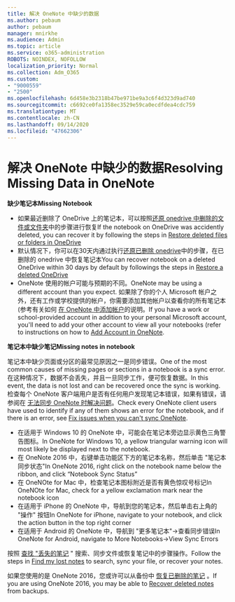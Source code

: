 ```yaml
---
title: 解决 OneNote 中缺少的数据
ms.author: pebaum
author: pebaum
manager: mnirkhe
ms.audience: Admin
ms.topic: article
ms.service: o365-administration
ROBOTS: NOINDEX, NOFOLLOW
localization_priority: Normal
ms.collection: Adm_O365
ms.custom:
- "9000559"
- "2500"
ms.openlocfilehash: 6d458e3b2318b47be971be9a3c6f4d323d9ad740
ms.sourcegitcommit: c6692ce0fa1358ec3529e59ca0ecdfdea4cdc759
ms.translationtype: MT
ms.contentlocale: zh-CN
ms.lasthandoff: 09/14/2020
ms.locfileid: "47662306"
---
```

# <a name="resolving-missing-data-in-onenote"></a><span data-ttu-id="2a07d-102">解决 OneNote 中缺少的数据</span><span class="sxs-lookup"><span data-stu-id="2a07d-102">Resolving Missing Data in OneNote</span></span>

<span data-ttu-id="2a07d-103">**缺少笔记本**</span><span class="sxs-lookup"><span data-stu-id="2a07d-103">**Missing Notebook**</span></span>

- <span data-ttu-id="2a07d-104">如果最近删除了 OneDrive 上的笔记本，可以按照[还原 onedrive 中删除的文件或文件夹](https://support.office.com/article/949ada80-0026-4db3-a953-c99083e6a84f)中的步骤进行恢复</span><span class="sxs-lookup"><span data-stu-id="2a07d-104">If the notebook on OneDrive was accidently deleted, you can recover it by following the steps in [Restore deleted files or folders in OneDrive](https://support.office.com/article/949ada80-0026-4db3-a953-c99083e6a84f)</span></span>
- <span data-ttu-id="2a07d-105">默认情况下，你可以在30天内通过执行[还原已删除 onedrive](https://docs.microsoft.com/onedrive/restore-deleted-onedrive)中的步骤，在已删除的 onedrive 中恢复笔记本</span><span class="sxs-lookup"><span data-stu-id="2a07d-105">You can recover notebook on a deleted OneDrive within 30 days by default by followings the steps in [Restore a deleted OneDrive](https://docs.microsoft.com/onedrive/restore-deleted-onedrive)</span></span>
- <span data-ttu-id="2a07d-106">OneNote 使用的帐户可能与预期的不同。</span><span class="sxs-lookup"><span data-stu-id="2a07d-106">OneNote may be using a different account than you expect.</span></span> <span data-ttu-id="2a07d-107">如果除了你的个人 Microsoft 帐户之外，还有工作或学校提供的帐户，你需要添加其他帐户以查看你的所有笔记本 (参考有关如何 [在 OneNote 中添加帐户](https://support.office.com/article/5afff855-54ee-47e4-a773-db048d4ac299)的说明。</span><span class="sxs-lookup"><span data-stu-id="2a07d-107">If you have a work or school-provided account in addition to your personal Microsoft account, you'll need to add your other account to view all your notebooks (refer to instructions on how to [Add Account in OneNote](https://support.office.com/article/5afff855-54ee-47e4-a773-db048d4ac299).</span></span>

<span data-ttu-id="2a07d-108">**笔记本中缺少笔记**</span><span class="sxs-lookup"><span data-stu-id="2a07d-108">**Missing notes in notebook**</span></span>

<span data-ttu-id="2a07d-109">笔记本中缺少页面或分区的最常见原因之一是同步错误。</span><span class="sxs-lookup"><span data-stu-id="2a07d-109">One of the most common causes of missing pages or sections in a notebook is a sync error.</span></span> <span data-ttu-id="2a07d-110">在这种情况下，数据不会丢失，并且一旦同步工作，便可恢复数据。</span><span class="sxs-lookup"><span data-stu-id="2a07d-110">In this event, the data is not lost and can be recovered once the sync is working.</span></span> <span data-ttu-id="2a07d-111">检查每个 OneNote 客户端用户是否有任何用户发现笔记本错误，如果有错误，请参阅在 [无法同步 OneNote 时解决问题](https://support.office.com/article/299495ef-66d1-448f-90c1-b785a6968d45)。</span><span class="sxs-lookup"><span data-stu-id="2a07d-111">Check every OneNote client users have used to identify if any of them shows an error for the notebook, and if there is an error, see [Fix issues when you can't sync OneNote](https://support.office.com/article/299495ef-66d1-448f-90c1-b785a6968d45).</span></span>

- <span data-ttu-id="2a07d-112">在适用于 Windows 10 的 OneNote 中，可能会在笔记本旁边显示黄色三角警告图标。</span><span class="sxs-lookup"><span data-stu-id="2a07d-112">In OneNote for Windows 10, a yellow triangular warning icon will most likely be displayed next to the notebook.</span></span>
- <span data-ttu-id="2a07d-113">在 OneNote 2016 中，右键单击功能区下方的笔记本名称，然后单击 "笔记本同步状态"</span><span class="sxs-lookup"><span data-stu-id="2a07d-113">In OneNote 2016, right click on the notebook name below the ribbon, and click “Notebook Sync Status”</span></span>
- <span data-ttu-id="2a07d-114">在 OneNOte for Mac 中，检查笔记本图标附近是否有黄色惊叹号标记</span><span class="sxs-lookup"><span data-stu-id="2a07d-114">In OneNOte for Mac, check for a yellow exclamation mark near the notebook icon</span></span>
- <span data-ttu-id="2a07d-115">在适用于 iPhone 的 OneNote 中，导航到您的笔记本，然后单击右上角的 "操作" 按钮</span><span class="sxs-lookup"><span data-stu-id="2a07d-115">In OneNote for iPhone, navigate to your notebook, and click the action button in the top right corner</span></span>
- <span data-ttu-id="2a07d-116">在适用于 Android 的 OneNote 中，导航到 "更多笔记本"->查看同步错误</span><span class="sxs-lookup"><span data-stu-id="2a07d-116">In OneNote for Android, navigate to More Notebooks->View Sync Errors</span></span>

<span data-ttu-id="2a07d-117">按照 [查找 "丢失的笔记](https://support.office.com/article/32cb2bd7-afe7-44d2-a711-398a88421287) " 搜索、同步文件或恢复笔记中的步骤操作。</span><span class="sxs-lookup"><span data-stu-id="2a07d-117">Follow the steps in [Find my lost notes](https://support.office.com/article/32cb2bd7-afe7-44d2-a711-398a88421287) to search, sync your file, or recover your notes.</span></span>

<span data-ttu-id="2a07d-118">如果您使用的是 OneNote 2016，您或许可以从备份中 [恢复已删除的笔记](https://support.office.com/article/32ed1036-74fd-4c21-bc28-033a486e6b14) 。</span><span class="sxs-lookup"><span data-stu-id="2a07d-118">If you are using OneNote 2016, you may be able to [Recover deleted notes](https://support.office.com/article/32ed1036-74fd-4c21-bc28-033a486e6b14) from backups.</span></span>
